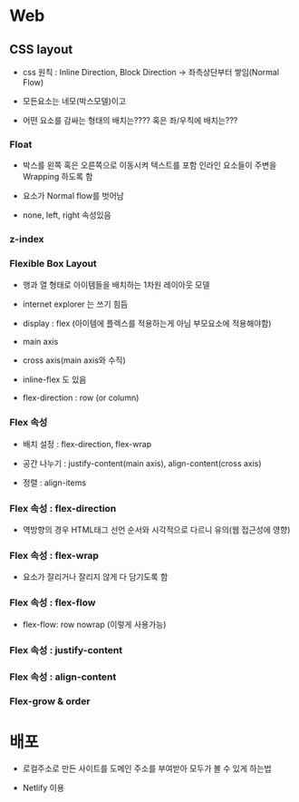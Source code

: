 # Web

## CSS layout

- css 원칙 : Inline Direction, Block Direction -> 좌측상단부터 쌓임(Normal Flow)

- 모든요소는 네모(박스모델)이고

- 어떤 요소를 감싸는 형태의 배치는????
  혹은 좌/우칙에 배치는???

### Float

- 박스를 왼쪽 혹은 오른쪽으로 이동시켜 텍스트를 포함 인라인 요소들이 주변을 Wrapping 하도록 함

- 요소가 Normal flow를 벗어남

- none, left, right 속성있음

### z-index

### Flexible Box Layout

- 행과 열 형태로 아이템들을 배치하는 1차원 레이아웃 모델

- internet explorer 는 쓰기 힘듬

- display : flex (아이템에 플렉스를 적용하는게 아님 부모요소에 적용해야함)

- main axis

- cross axis(main axis와 수직)

- inline-flex 도 있음

- flex-direction : row (or column)

### Flex 속성

- 배치 설정 : flex-direction, flex-wrap

- 공간 나누기 : justify-content(main axis), align-content(cross axis)

- 정렬 : align-items

### Flex 속성 : flex-direction

- 역방향의 경우 HTML태그 선언 순서와 시각적으로 다르니 유의(웹 접근성에 영향)

### Flex 속성 : flex-wrap

- 요소가 잘리거나 잘리지 않게 다 담기도록 함

### Flex 속성 : flex-flow

- flex-flow: row nowrap (이렇게 사용가능)

### Flex 속성 : justify-content

### Flex 속성 : align-content

### Flex-grow & order



# 배포

- 로컬주소로 만든 사이트를 도메인 주소를 부여받아 모두가 볼 수 있게 하는법

- Netlify 이용
